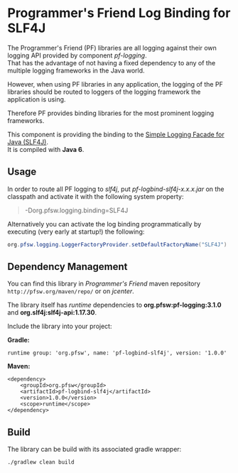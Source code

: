 # Programmer's Friend Log Binding for SLF4J

The Programmer's Friend (PF) libraries are all logging against their own logging API provided by component _pf-logging_.  
That has the advantage of not having a fixed dependency to any of the multiple logging frameworks in the Java world.

However, when using PF libraries in any application, the logging of the PF libraries should be routed to loggers of the
logging framework the application is using.

Therefore PF provides binding libraries for the most prominent logging frameworks.

This component is providing the binding to the [Simple Logging Facade for Java (SLF4J)](http://www.slf4j.org/).  
It is compiled with __Java 6__.

## Usage

In order to route all PF logging to _slf4j_, put _pf-logbind-slf4j-x.x.x.jar_ on the classpath and activate it with
the following system property:

> -Dorg.pfsw.logging.binding=SLF4J

Alternatively you can activate the log binding programmatically by executing (very early at startup!) the following:

```java
org.pfsw.logging.LoggerFactoryProvider.setDefaultFactoryName("SLF4J")
```

## Dependency Management

You can find this library in _Programmer's Friend_ maven repository ``http://pfsw.org/maven/repo/``
or on _jcenter_.

The library itself has _runtime_ dependencies to __org.pfsw:pf-logging:3.1.0__ and __org.slf4j:slf4j-api:1.17.30__.


Include the library into your project:

__Gradle:__

```
runtime group: 'org.pfsw', name: 'pf-logbind-slf4j', version: '1.0.0'
```

__Maven:__

```
<dependency>
    <groupId>org.pfsw</groupId>
    <artifactId>pf-logbind-slf4j</artifactId>
    <version>1.0.0</version>
    <scope>runtime</scope>
</dependency>
```


## Build

The library can be build with its associated gradle wrapper:

``./gradlew clean build``

